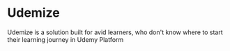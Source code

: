 # Udemize

Udemize is a solution built for avid learners, who don't know where to start their learning journey in Udemy Platform
